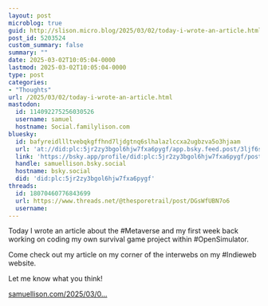 ```yaml
---
layout: post
microblog: true
guid: http://slison.micro.blog/2025/03/02/today-i-wrote-an-article.html
post_id: 5203524
custom_summary: false
summary: ""
date: 2025-03-02T10:05:04-0000
lastmod: 2025-03-02T10:05:04-0000
type: post
categories:
- "Thoughts"
url: /2025/03/02/today-i-wrote-an-article.html
mastodon:
  id: 114092275256030526
  username: samuel
  hostname: Social.familylison.com
bluesky:
  id: bafyreidllltvebqkgffhnd7ljdgtnq6slhalazlccxa2ugbzva5o3hjaam
  url: 'at://did:plc:5jr2zy3bgol6hjw7fxa6pygf/app.bsky.feed.post/3ljf6s5s6je2u'
  link: 'https://bsky.app/profile/did:plc:5jr2zy3bgol6hjw7fxa6pygf/post/3ljf6s5s6je2u'
  handle: samuellison.bsky.social
  hostname: bsky.social
  did: 'did:plc:5jr2zy3bgol6hjw7fxa6pygf'
threads:
  id: 18070460776843699
  url: https://www.threads.net/@thesporetrail/post/DGsWfUBN7o6
  username: 
---
```

Today I wrote an article about the #Metaverse and my first week back working on coding my own survival game project within #OpenSimulator.

Come check out my article on my corner of the interwebs on my #Indieweb website. 

Let me know what you think!

[samuellison.com/2025/03/0...](https://samuellison.com/2025/03/02/my-week-in-the-metaverse.html)
